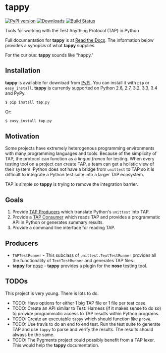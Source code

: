tappy
=====

[![PyPI version][fury]](http://badge.fury.io/py/tap.py)
[![Downloads][pypip]](https://crate.io/packages/tap.py)
[![Build Status][travis]](https://travis-ci.org/mblayman/tappy)

Tools for working with the Test Anything Protocol (TAP) in Python

Full documentation for **tappy** is at [Read the Docs][rtd]. The information
below provides a synopsis of what **tappy** supplies.

For the curious: **tappy** sounds like "happy."

Installation
------------

**tappy** is available for download from [PyPI][pypi]. You can install it with
`pip` or `easy_install`. **tappy** is currently supported on Python 2.6,
2.7, 3.2, 3.3, 3.4 and PyPy.

```bash
$ pip install tap.py
```

Or:

```bash
$ easy_install tap.py
```

Motivation
----------

Some projects have extremely heterogenous programming environments with many
programming languages and tools. Because of the simplicity of TAP, the
protocol can function as a *lingua franca* for testing. When every testing
tool on a project can create TAP, a team can get a holistic view of
their system. Python does not have a bridge from `unittest` to TAP so it is
difficult to integrate a Python test suite into a larger TAP ecosystem.

TAP is simple so **tappy** is trying to remove the integration barrier.

Goals
-----

1.  Provide [TAP Producers][produce] which translate Python's `unittest` into
    TAP.
2.  Provide a [TAP Consumer][consume] which reads TAP and provides a
    programmatic API in Python or generates summary results.
3.  Provide a command line interface for reading TAP.

Producers
---------

*   `TAPTestRunner` - This subclass of `unittest.TextTestRunner` provides all
    the functionality of `TextTestRunner` and generates TAP files.
*   **tappy** for [nose][ns] - **tappy** provides a plugin for the **nose**
    testing tool.

TODOs
-----

This project is very young. There is lots to do.

*   TODO: Have options for either 1 big TAP file or 1 file per test case.
*   TODO: Create an API similar to Test::Harness (if it makes sense to do so) to provide programmatic access to TAP results within Python programs.
*   TODO: Create an executable `tappy` which should function like `prove`.
*   TODO: Use travis to do an end to end test. Run the test suite to generate
    TAP and use `tappy` to parse and verify the results. The results should
    always be the same.
*   TODO: The Pygments project could possibly benefit from a TAP lexer. This
    would help the **tappy** documentation.

[fury]: https://badge.fury.io/py/tap.py.png
[pypip]: https://pypip.in/d/tap.py/badge.png
[travis]: https://travis-ci.org/mblayman/tappy.png?branch=master
[rtd]: http://tappy.readthedocs.org/en/latest/
[pypi]: https://pypi.python.org/pypi/tap.py
[produce]: http://testanything.org/producers.html
[consume]: http://testanything.org/consumers.html
[ns]: https://nose.readthedocs.org/en/latest/
